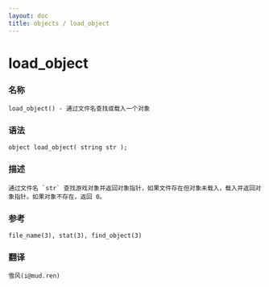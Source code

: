 ```yaml
---
layout: doc
title: objects / load_object
---
```

# load_object

### 名称

    load_object() - 通过文件名查找或载入一个对象

### 语法

    object load_object( string str );

### 描述

    通过文件名 `str` 查找游戏对象并返回对象指针，如果文件存在但对象未载入，载入并返回对象指针。如果对象不存在，返回 0。

### 参考

    file_name(3), stat(3), find_object(3)

### 翻译

    雪风(i@mud.ren)
